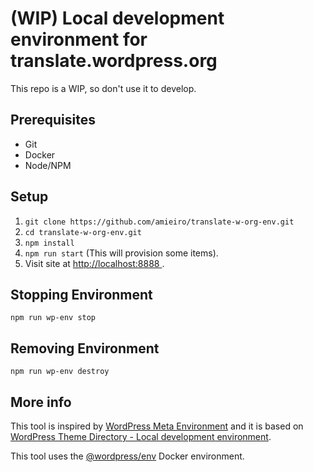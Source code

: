 # (WIP) Local development environment for translate.wordpress.org

This repo is a WIP, so don't use it to develop.

## Prerequisites
- Git
- Docker
- Node/NPM

## Setup
1. `git clone https://github.com/amieiro/translate-w-org-env.git`
2. `cd translate-w-org-env.git`
3. `npm install`
4. `npm run start` (This will provision some items).
5. Visit site at <a href="http://localhost:8888" target="_blank"> http://localhost:8888 </a>.


## Stopping Environment
`npm run wp-env stop`

## Removing Environment
`npm run wp-env destroy`

## More info

This tool is inspired by [WordPress Meta Environment](https://github.com/WordPress/meta-environment) and it is based on 
[WordPress Theme Directory - Local development environment](https://github.com/WordPress/theme-directory-env).

This tool uses the [@wordpress/env](https://developer.wordpress.org/block-editor/reference-guides/packages/packages-env/)
Docker environment.